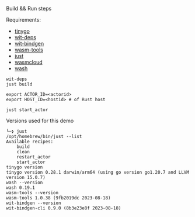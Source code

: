 Build  && Run steps

Requirements:
- [tinygo](https://github.com/tinygo-org/tinygo)
- [wit-deps](https://github.com/bytecodealliance/wit-deps)
- [wit-bindgen](https://github.com/bytecodealliance/wit-bindgen)
- [wasm-tools](https://github.com/bytecodealliance/wasm-tools)
- [just](https://github.com/casey/just) 
- [wasmcloud](https://github.com/wasmcloud/wasmcloud)
- [wash](https://github.com/wasmcloud/wash)

```
wit-deps
just build

export ACTOR_ID=<actorid>
export HOST_ID=<hostid> # of Rust host 

just start_actor
```

Versions used for this demo

```
└─❯ just
/opt/homebrew/bin/just --list
Available recipes:
    build
    clean
    restart_actor
    start_actor
tinygo version
tinygo version 0.28.1 darwin/arm64 (using go version go1.20.7 and LLVM version 15.0.7)
wash --version
wash 0.19.1
wasm-tools --version
wasm-tools 1.0.38 (9fb2019dc 2023-08-18)
wit-bindgen --version
wit-bindgen-cli 0.9.0 (8b3e23e8f 2023-08-18)
```
